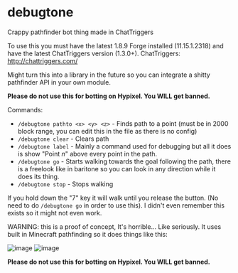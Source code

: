 # debugtone
Crappy pathfinder bot thing made in ChatTriggers

To use this you must have the latest 1.8.9 Forge installed (11.15.1.2318) and have the latest ChatTriggers version (1.3.0+).
ChatTriggers: http://chattriggers.com/

Might turn this into a library in the future so you can integrate a shitty pathfinder API in your own module.

**Please do not use this for botting on Hypixel. You WILL get banned.**

Commands:

- `/debugtone pathto <x> <y> <z>` - Finds path to a point (must be in 2000 block range, you can edit this in the file as there is no config)
- `/debugtone clear` - Clears path
- `/debugtone label` - Mainly a command used for debugging but all it does is show "Point *n*" above every point in the path.
- `/debugtone go` - Starts walking towards the goal following the path, there is a freelook like in baritone so you can look in any direction while it does its thing.
- `/debugtone stop` - Stops walking

If you hold down the "7" key it will walk until you release the button. (No need to do `/debugtone go` in order to use this). I didn't even remember this exists so it might not even work.


WARNING: this is a proof of concept, It's horrible... Like seriously. It uses built in Minecraft pathfinding so it does things like this:

![image](https://user-images.githubusercontent.com/55459283/119272637-37175100-bc07-11eb-9095-7543d4d44e2d.png)
![image](https://user-images.githubusercontent.com/55459283/119272642-3d0d3200-bc07-11eb-85c4-043e27a68c7d.png)


**Please do not use this for botting on Hypixel. You WILL get banned.**
